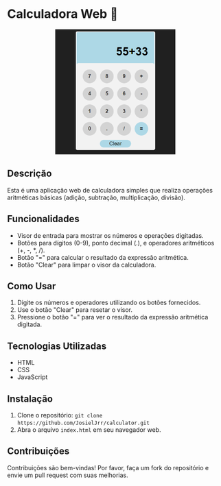 # Calculadora Web :1234:

<div align="center">
  <img src="assets/img/calculadora.PNG" alt="Interface do Programa de Calculadora Web" width=280px>
</div>

## Descrição
Esta é uma aplicação web de calculadora simples que realiza operações aritméticas básicas (adição, subtração, multiplicação, divisão).

## Funcionalidades
- Visor de entrada para mostrar os números e operações digitadas.
- Botões para dígitos (0-9), ponto decimal (.), e operadores aritméticos (+, -, *, /).
- Botão "=" para calcular o resultado da expressão aritmética.
- Botão "Clear" para limpar o visor da calculadora.

## Como Usar
1. Digite os números e operadores utilizando os botões fornecidos.
2. Use o botão "Clear" para resetar o visor.
3. Pressione o botão "=" para ver o resultado da expressão aritmética digitada.

## Tecnologias Utilizadas
- HTML
- CSS
- JavaScript

## Instalação
1. Clone o repositório: `git clone https://github.com/JosielJrr/calculator.git`
2. Abra o arquivo `index.html` em seu navegador web.

## Contribuições
Contribuições são bem-vindas! Por favor, faça um fork do repositório e envie um pull request com suas melhorias.
